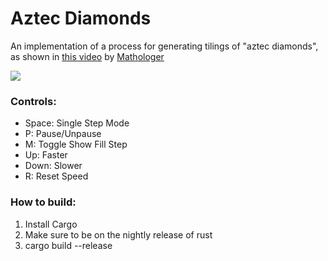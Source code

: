 # Aztec Diamonds

An implementation of a process for generating tilings of "aztec diamonds", as shown in [this video](https://www.youtube.com/watch?v=Yy7Q8IWNfHM) by [Mathologer](https://www.youtube.com/channel/UC1_uAIS3r8Vu6JjXWvastJg)

![](diamonds.gif)

### Controls:
 - Space: Single Step Mode
 - P: Pause/Unpause
 - M: Toggle Show Fill Step
 - Up: Faster
 - Down: Slower
 - R: Reset Speed

### How to build:
1. Install Cargo
2. Make sure to be on the nightly release of rust
3. cargo build --release
